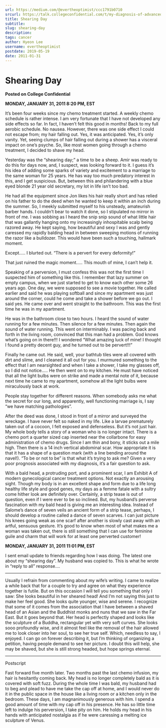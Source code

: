 ```yaml
---
url: https://medium.com/@evertheoptimist/ccc1791b0710
srcurl: https://talk.collegeconfidential.com/t/my-diagnosis-of-advanced-cancer-how-to-help-my-kids/1013554/777
title: Shearing Day
subtitle: 
slug: shearing-day
description: 
tags: cancer
author: Hyeon Lee
username: evertheoptimist
postdate: 2019-05-19
date: 2011-01-31
---
```


# Shearing Day

**Posted on College Confidential**

**MONDAY, JANUARY 31, 2011 8:20 PM, EST**

It’s been four weeks since my chemo treatment started. A weekly chemo schedule is rather intense. I am very fortunate that I have not developed any side effects so far. In fact, I haven’t felt this good in months! Back to my full aerobic schedule. No nausea. However, there was one side effect I could not escape from; my hair falling out. Yes, it was anticipated. Yes, it’s only vanity. Yet, seeing clumps of hair falling out during a shower has a visceral impact on one’s psyche. So, like most women going through a chemo treatment, I decided to shave my head.

Yesterday was the “shearing day;” a time to be a sheep. Amir was ready to do this for days now, and, I suspect, was looking forward to it. I guess it’s his idea of adding some sparks of variety and excitement to a marriage to the same woman for 25 years. He has way too much predatory interest in this, and I get suspicious. But, between this and philandering with a blue eyed blonde 21 year old secretary, my lot in life isn’t too bad.

He had all the equipment since Jon likes his hair really short and has relied on his father to do the deed when he wanted to keep it within an inch during the summer. So, I meekly submitted myself to his unsteady, amateurish barber hands. I couldn’t bear to watch it done, so I stipulated no mirror in front of me. I was sobbing as I heard the snip snip sound of what little hair that was gallantly hanging onto my increasingly inhospitable scalp being razored away. He kept saying, how beautiful and sexy I was and gently caressed my rapidly balding head in between sweeping motions of running the razor like a bulldozer. This would have been such a touching, hallmark moment.

Except….. I blurted out. “There is a pervert for every deformity!”

That just ruined the magic moment….. This mouth of mine, I can’t help it.

Speaking of a perversion, I must confess this was not the first time I suspected him of something like this. I remember that lazy summer on empty campus, when we just started to get to know each other some 26 years ago. One day, we were supposed to see a movie together. He called earlier and said he was playing softball and since my apartment was just around the corner, could he come and take a shower before we go out. I said yes. He came over and went straight to the bathroom. This was the first time he was in my apartment.

He was in the bathroom close to two hours. I heard the sound of water running for a few minutes. Then silence for a few minutes. Then again the sound of water running. This went on interminably. I was pacing back and forth in the living room, convinced that this man had a problem. God knows what’s going on in there!!! I wondered “What amazing luck of mine! I thought I found a pretty decent guy, and he turned out to be pervert!!!”

Finally he came out. He said, well, your bathtub tiles were all covered with dirt and slime, and I cleaned it all out for you. I murmured something to the effect that I am nearsighted and when I take a shower, I take my glasses off, so I did not notice….. He then went on to my kitchen. He must have noticed that all the light bulbs were on strike and made a mental note of it, because next time he came to my apartment, somehow all the light bulbs were miraculously back at work.

People stay together for different reasons. When somebody asks me what the secret for our long, and apparently, well functioning marriage is, I say “we have matching pathologies”.

After the deed was done, I stood in front of a mirror and surveyed the wreckage. I have never felt so naked in my life. Like a larvae prematurely taken out of a cocoon, I felt exposed and defenseless. But it’s not just hair. My whole body tells a story of a woman who is no longer intact. There is a chemo port a quarter sized cap inserted near the collarbone for easy administration of chemo drugs. Since I am thin and bony, it sticks out a mile high. Then there is a 14 inch vertical abdominal scar. How appropriate it is that it has a shape of a question mark (with a line bending around the navel!). “To be or not to be” is that what it’s trying to ask me? Given a very poor prognosis associated with my diagnosis, it’s a fair question to ask.

With a bald head, a protruding port, and a prominent scar, I am Exhibit A of modern gynecological cancer treatment options. Not exactly an arousing sight. Though my body is in an excellent shape and form due to a life long healthy life style and good genes, my days as a femme fatale with a sultry come hither look are definitely over. Certainly, a strip tease is out of question, even if I were ever to be so inclined. But, my husband’s perverse fascination with my bald head is giving me an interesting idea. Instead of Salome’s dance of seven veils an ancient form of a strip tease, perhaps, I should develop a routine called a dance of seven scarves. I can just picture his knees going weak as one scarf after another is slowly cast away with an artful, sensuous gesture. It’s good to know when most of what makes me a woman was taken out, there is still something that I can use for feminine guile and charm that will work for at least one perverted customer!

**MONDAY, JANUARY 31, 2011 11:01 PM, EST**

I sent email update to friends regarding how I was doing. The latest one about my “shearing day”. My husband was copied to. This is what he wrote in “reply to all” response….
*******************
Usually I refrain from commenting about my wife’s writing. I came to realize a while back that for a couple to try and agree on what they experience together is futile. But on this occasion I will tell you something that only I saw: 
She looks beautiful in her sheared head! 
And I’m not saying this just to make her feel good. She looks quite younger, wise and serene. I recognize that some of it comes from the association that I have between a shaved head of an Asian and the Buddhist monks and nuns that we saw in the Far East. But it goes beyond that. Her head is perfectly shaped and looks like the sculpture of a Buddha, rectangular yet with very soft curves. She looks sooo profoundly wise, and it almost feel like the removal of the hair allowed me to look closer into her soul, to see her true self. Which, needless to say, I enjoyed. 
I can go on forever describing it, but I’m thinking of organizing a petition, having people demand to see her picture. I doubt this will help, she may be shaved, but she is still strong headed, but hope springs eternal. 
**************************
Postscript

Fast forward five month later. Two months past the last chemo infusion, my hair is hesitantly coming back. My head is no longer completely bald as it is covered with soft fuzz. During the whole time I was bald, my husband had to beg and plead to have me take the cap off at home, and I would never do it in the public space in the house like a living room or a kitchen only in the bedroom. These days, I am magnanimously generous with him. I spend a good amount of time with my cap off in his presence. He has so little time left to indulge his perversion, I take pity on him. He holds my head in his hands with anticipated nostalgia as if he were caressing a melting ice sculpture of Venus.
